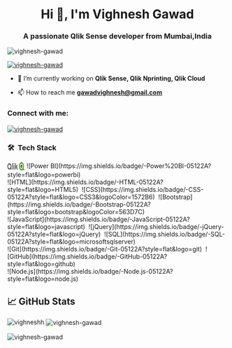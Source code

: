 <h1 align="center">Hi 👋, I'm Vighnesh Gawad</h1>
<h3 align="center">A passionate Qlik Sense developer from Mumbai,India</h3>

<p align="left"> <img src="https://komarev.com/ghpvc/?username=vighneshh&label=Profile%20views&color=0e75b6&style=flat" alt="vighnesh-gawad" /> </p>

<p align="left"> <a href="https://github.com/ryo-ma/github-profile-trophy">
  <img src="https://github-profile-trophy.vercel.app/?username=vighneshh&theme=onedark" alt="vighnesh-gawad" /></a> </p>

- 🌱 I’m currently working on **Qlik Sense, Qlik Nprinting, Qlik Cloud**


- 📫 How to reach me **gawadvighnesh@gmail.com**

<h3 align="left">Connect with me:</h3>
<p align="left">
<a href="https://www.linkedin.com/in/vighnesh-gawad" target="blank"><img align="center" src="https://raw.githubusercontent.com/rahuldkjain/github-profile-readme-generator/master/src/images/icons/Social/linked-in-alt.svg" alt="vighnesh-gawad" height="20" width="40" /></a>



### 🛠 &nbsp;Tech Stack

<img align="center" src="https://raw.githubusercontent.com/vighneshh/vighneshh/master/qlik-seeklogo.com.svg" alt="qlik-seeklogo" height="20" width="40" />
![Power BI](https://img.shields.io/badge/-Power%20BI-05122A?style=flat&logo=powerbi)&nbsp;
<br />
![HTML](https://img.shields.io/badge/-HTML-05122A?style=flat&logo=HTML5)&nbsp;
![CSS](https://img.shields.io/badge/-CSS-05122A?style=flat&logo=CSS3&logoColor=1572B6)&nbsp;
![Bootstrap](https://img.shields.io/badge/-Bootstrap-05122A?style=flat&logo=bootstrap&logoColor=563D7C)
<br />
![JavaScript](https://img.shields.io/badge/-JavaScript-05122A?style=flat&logo=javascript)&nbsp;
![jQuery](https://img.shields.io/badge/-jQuery-05122A?style=flat&logo=jQuery)&nbsp;
![SQL](https://img.shields.io/badge/-SQL-05122A?style=flat&logo=microsoftsqlserver)&nbsp;
<br />
![Git](https://img.shields.io/badge/-Git-05122A?style=flat&logo=git)&nbsp;
![GitHub](https://img.shields.io/badge/-GitHub-05122A?style=flat&logo=github)&nbsp;
<br />
![Node.js](https://img.shields.io/badge/-Node.js-05122A?style=flat&logo=node.js)&nbsp;
<br />


## &#x1f4c8; GitHub Stats

<p><img align="left" src="https://github-readme-stats.vercel.app/api/top-langs?username=vighneshh&show_icons=true&locale=en&layout=compact" alt="vighneshh" /></p>

<p>&nbsp;<img align="center" src="https://github-readme-stats.vercel.app/api?username=vighneshh&show_icons=true&locale=en" alt="vighnesh-gawad" /></p>

<p><img align="center" src="https://github-readme-streak-stats.herokuapp.com/?user=vighneshh&" alt="vighnesh-gawad" /></p>
